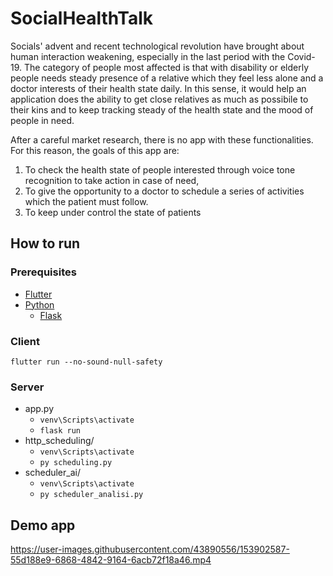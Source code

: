 # SocialHealthTalk
Socials' advent and recent technological revolution have brought about human interaction weakening, especially in the last period with the Covid-19. The category of people most affected is that with disability or elderly people needs steady presence of a relative which they feel less alone and a doctor interests of their health state daily. In this sense, it would help an application does the ability to get close relatives as much as possibile to their kins and to keep tracking steady of the health state and the mood of people in need. 

After a careful market research, there is no app with these functionalities. For this reason, the goals of this app are: 
1. To check the health state of people interested through voice tone recognition to take action in case of need,
2. To give the opportunity to a doctor to schedule a series of activities which the patient must follow.
3. To keep under control the state of patients

## How to run
### Prerequisites
- [Flutter](https://docs.flutter.dev/get-started/install)
- [Python](https://www.python.org/downloads/)
  - [Flask](https://flask.palletsprojects.com/en/2.0.x/installation/)

### Client
`flutter run --no-sound-null-safety`

### Server
- app.py
  - `venv\Scripts\activate`
  - `flask run`
- http_scheduling/
  - `venv\Scripts\activate`
  - `py scheduling.py`
- scheduler_ai/
  - `venv\Scripts\activate`
  - `py scheduler_analisi.py`

## Demo app


https://user-images.githubusercontent.com/43890556/153902587-55d188e9-6868-4842-9164-6acb72f18a46.mp4

